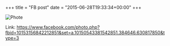 +++
title = "FB post"
date = "2015-06-28T19:33:34+00:00"
+++



![Phote](https://scontent.xx.fbcdn.net/v/t1.0-0/s130x130/11062088_10153156842212851_2641786429896167441_n.jpg?oh=6833298135b53530e9c47561ee67f5c5&oe=5956ED49)


Link: https://www.facebook.com/photo.php?fbid=10153156842212851&set=a.10150543381542851.384646.630817850&type=3
